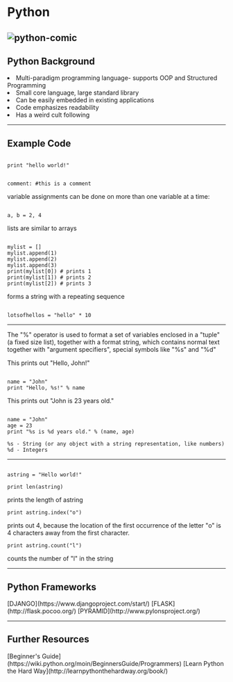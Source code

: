 <h1>Python</h1>


![python-comic](https://imgs.xkcd.com/comics/python.png "XKCD")
----------------------------------------
<h2>Python Background</h2>
<li>Multi-paradigm programming language- supports OOP and Structured Programming</li>
<li>Small core language, large standard library</li>
<li>Can be easily embedded in existing applications</li>
<li>Code emphasizes readability</li> 
<li>Has a weird cult following</li>

----------------------------------------
<h2>Example Code</h2>
<pre><code>
print "hello world!"
</code></pre>
<pre><code>
comment: #this is a comment
</code></pre>
variable assignments can be done on more than one variable at a time:
<pre><code>
a, b = 2, 4
</code></pre>
lists are similar to arrays
<pre><code>
mylist = []
mylist.append(1)
mylist.append(2)
mylist.append(3)
print(mylist[0]) # prints 1
print(mylist[1]) # prints 2
print(mylist[2]) # prints 3
</code></pre>
forms a string with a repeating sequence
<pre><code>
lotsofhellos = "hello" * 10
</code></pre>

-------------------------------------
The "%" operator is used to format a set of variables enclosed in a "tuple" (a fixed size list), together with a format string, which contains normal text together with "argument specifiers", special symbols like "%s" and "%d"

This prints out "Hello, John!"
<pre><code>
name = "John"
print "Hello, %s!" % name
</code></pre>
This prints out "John is 23 years old."
<pre><code>
name = "John"
age = 23
print "%s is %d years old." % (name, age)

%s - String (or any object with a string representation, like numbers)
%d - Integers
</code></pre>

----------------------------------------
<pre><code>
astring = "Hello world!"
</code></pre>
<pre><code>print len(astring)</code></pre> prints the length of astring
<pre><code>print astring.index("o")</code></pre> prints out 4, because the location of the first occurrence of the letter "o" is 4 characters away from the first character.
<pre><code>print astring.count("l")</code></pre> counts the number of "l" in the string

--------------------------------------
<h2>Python Frameworks</h2>
[DJANGO](https://www.djangoproject.com/start/)
[FLASK](http://flask.pocoo.org/)
[PYRAMID](http://www.pylonsproject.org/)

----------------------------------------
<h2>Further Resources</h2>
[Beginner's Guide](https://wiki.python.org/moin/BeginnersGuide/Programmers)
[Learn Python the Hard Way](http://learnpythonthehardway.org/book/)
	
	


